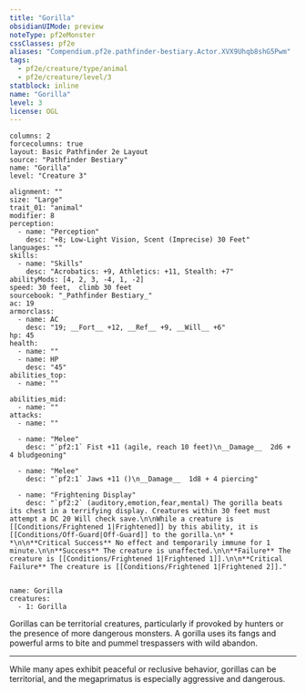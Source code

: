 ```yaml
---
title: "Gorilla"
obsidianUIMode: preview
noteType: pf2eMonster
cssClasses: pf2e
aliases: "Compendium.pf2e.pathfinder-bestiary.Actor.XVX9Uhqb8shG5Pwm" 
tags:
  - pf2e/creature/type/animal
  - pf2e/creature/level/3
statblock: inline
name: "Gorilla"
level: 3
license: OGL
---
```


```statblock
columns: 2
forcecolumns: true
layout: Basic Pathfinder 2e Layout
source: "Pathfinder Bestiary"
name: "Gorilla"
level: "Creature 3"

alignment: ""
size: "Large"
trait_01: "animal"
modifier: 8
perception:
  - name: "Perception"
    desc: "+8; Low-Light Vision, Scent (Imprecise) 30 Feet"
languages: ""
skills:
  - name: "Skills"
    desc: "Acrobatics: +9, Athletics: +11, Stealth: +7"
abilityMods: [4, 2, 3, -4, 1, -2]
speed: 30 feet,  climb 30 feet
sourcebook: "_Pathfinder Bestiary_"
ac: 19
armorclass:
  - name: AC
    desc: "19; __Fort__ +12, __Ref__ +9, __Will__ +6"
hp: 45
health:
  - name: ""
  - name: HP
    desc: "45"
abilities_top:
  - name: ""

abilities_mid:
  - name: ""
attacks:
  - name: ""

  - name: "Melee"
    desc: "`pf2:1` Fist +11 (agile, reach 10 feet)\n__Damage__  2d6 + 4 bludgeoning"

  - name: "Melee"
    desc: "`pf2:1` Jaws +11 ()\n__Damage__  1d8 + 4 piercing"

  - name: "Frightening Display"
    desc: "`pf2:2` (auditory,emotion,fear,mental) The gorilla beats its chest in a terrifying display. Creatures within 30 feet must attempt a DC 20 Will check save.\n\nWhile a creature is [[Conditions/Frightened 1|Frightened]] by this ability, it is [[Conditions/Off-Guard|Off-Guard]] to the gorilla.\n* * *\n\n**Critical Success** No effect and temporarily immune for 1 minute.\n\n**Success** The creature is unaffected.\n\n**Failure** The creature is [[Conditions/Frightened 1|Frightened 1]].\n\n**Critical Failure** The creature is [[Conditions/Frightened 1|Frightened 2]]."
 
```

```encounter-table
name: Gorilla
creatures:
  - 1: Gorilla
```



Gorillas can be territorial creatures, particularly if provoked by hunters or the presence of more dangerous monsters. A gorilla uses its fangs and powerful arms to bite and pummel trespassers with wild abandon.

* * *

While many apes exhibit peaceful or reclusive behavior, gorillas can be territorial, and the megaprimatus is especially aggressive and dangerous.
